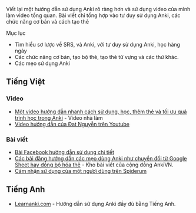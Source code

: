Viết lại một hướng dẫn sử dụng Anki rõ ràng hơn và sử dụng video của mình làm video tổng quan. Bài viết chỉ tổng hợp vào tư duy sử dụng Anki, các chức năng cơ bản và cách tạo thẻ

Mục lục
- Tìm hiểu sơ lược về SRS, và Anki, với tư duy sử dụng Anki, học hàng ngày
- Các chức năng cơ bản, tạo bộ thẻ, tạo thẻ từ vựng và các thứ khác.
- Các mẹo sử dụng Anki

## Tiếng Việt

### Video
- [Một video hướng dẫn nhanh cách sử dụng, học, thêm thẻ và tối ưu quá trình học trong Anki](https://www.youtube.com/watch?v=Om_1NECh8sQ) - Video nhà làm
- [Video hướng dẫn của Đat Nguyễn trên Youtube](https://youtu.be/M9-qwsHyBrc)

### Bài viết
- [Bài Facebook hướng dẫn sử dụng chi tiết](https://m.facebook.com/nt/screen/?params=%7B%22note_id%22%3A933213530535027%7D&path=%2Fnotes%2Fnote%2F)
- [Các bài đăng hướng dẫn các mẹo dùng Anki như chuyển đổi từ Google Sheet hay đồng bộ hóa thẻ](https://ankivn.com/category/huong-dan/) - Kho bài viết của cộng đồng AnkiVN.
- [Cảm nhận sử dụng của một người dùng trên Spiderum](https://spiderum.com/bai-dang/Tron-1-nam-su-dung-Anki-de-nho-moi-thu-va-mot-so-ghi-chu-8pz)

## Tiếng Anh
- [Learnanki.com](https://leananki.com/how-to-use-anki-tutorial/) - Hướng dẫn sử dụng Anki đầy đủ bằng Tiếng Anh.
